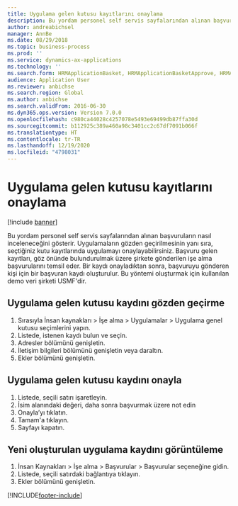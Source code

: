 ```yaml
---
title: Uygulama gelen kutusu kayıtlarını onaylama
description: Bu yordam personel self servis sayfalarından alınan başvuruların nasıl inceleneceğini gösterir.
author: andreabichsel
manager: AnnBe
ms.date: 08/29/2018
ms.topic: business-process
ms.prod: ''
ms.service: dynamics-ax-applications
ms.technology: ''
ms.search.form: HRMApplicationBasket, HRMApplicationBasketApprove, HRMApplication
audience: Application User
ms.reviewer: anbichse
ms.search.region: Global
ms.author: anbichse
ms.search.validFrom: 2016-06-30
ms.dyn365.ops.version: Version 7.0.0
ms.openlocfilehash: c980ca44028c4257078e5493e69499db87ffa30d
ms.sourcegitcommit: b112925c389a460a98c3401cc2c67df7091b066f
ms.translationtype: HT
ms.contentlocale: tr-TR
ms.lasthandoff: 12/19/2020
ms.locfileid: "4798031"
---
```

# <a name="approve-application-inbox-records"></a>Uygulama gelen kutusu kayıtlarını onaylama

[!include [banner](../../includes/banner.md)]

Bu yordam personel self servis sayfalarından alınan başvuruların nasıl inceleneceğini gösterir. Uygulamaların gözden geçirilmesinin yanı sıra, seçtiğiniz kutu kayıtlarında uygulamayı onaylayabilirsiniz. Başvuru gelen kayıtları, göz önünde bulundurulmak üzere şirkete gönderilen işe alma başvurularını temsil eder. Bir kaydı onayladıktan sonra, başvuruyu gönderen kişi için bir başvuran kaydı oluşturulur. Bu yöntemi oluşturmak için kullanılan demo veri şirketi USMF'dir.


## <a name="review-application-inbox-record"></a>Uygulama gelen kutusu kaydını gözden geçirme
1. Sırasıyla İnsan kaynakları > İşe alma > Uygulamalar > Uygulama genel kutusu seçimlerini yapın.
2. Listede, istenen kaydı bulun ve seçin.
3. Adresler bölümünü genişletin.
4. İletişim bilgileri bölümünü genişletin veya daraltın.
5. Ekler bölümünü genişletin.

## <a name="approve-application-inbox-record"></a>Uygulama gelen kutusu kaydını onayla
1. Listede, seçili satırı işaretleyin.
2. İsim alanındaki değeri, daha sonra başvurmak üzere not edin
3. Onayla’yı tıklatın.
4. Tamam'a tıklayın.
5. Sayfayı kapatın.

## <a name="view-the-newly-created-application-record"></a>Yeni oluşturulan uygulama kaydını görüntüleme
1. İnsan Kaynakları > İşe alma > Başvurular > Başvurular seçeneğine gidin.
2. Listede, seçili satırdaki bağlantıya tıklayın.
3. Ekler bölümünü genişletin.



[!INCLUDE[footer-include](../../../../includes/footer-banner.md)]